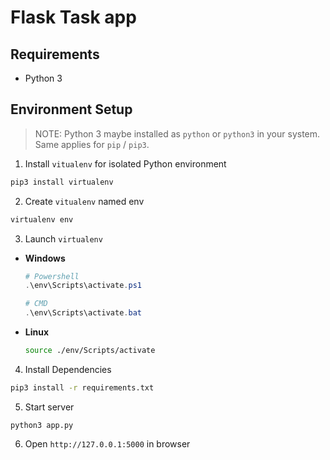 # Flask Task app

## Requirements

- Python 3

## Environment Setup
> NOTE:  Python 3 maybe installed as `python` or `python3` in your system. Same applies for `pip` / `pip3`.

1. Install `vitualenv` for isolated Python environment  
```bash
pip3 install virtualenv
```

2. Create `vitualenv` named env
```bash
virtualenv env
```

3. Launch `virtualenv`

- **Windows**
  ```powershell
  # Powershell
  .\env\Scripts\activate.ps1

  # CMD
  .\env\Scripts\activate.bat
  ```
- **Linux**
  ```bash
  source ./env/Scripts/activate
  ```
  
4. Install Dependencies  
```bash
pip3 install -r requirements.txt
```

5. Start server
```
python3 app.py
```

6. Open `http://127.0.0.1:5000` in browser

